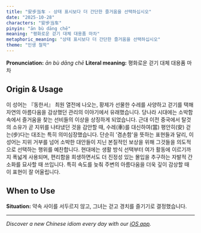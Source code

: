 ```yaml
---
title: "安步当车 - 상태 표시보다 더 간단한 즐거움을 선택하십시오"
date: "2025-10-28"
characters: "安步当车"
pinyin: "ān bù dāng chē"
meaning: "평화로운 걷기 대체 대용품 마차"
metaphoric_meaning: "상태 표시보다 더 간단한 즐거움을 선택하십시오"
theme: "인생 철학"
---
```


**Pronunciation:** *ān bù dāng chē*
**Literal meaning:** 평화로운 걷기 대체 대용품 마차

## Origin & Usage

이 성어는 『동한서』 최원 열전에 나오는, 황제가 선물한 수레를 사양하고 걷기를 택해 자연의 아름다움을 감상했던 관리의 이야기에서 유래했습니다. 당나라 시대에는 소박함 속에서 즐거움을 찾는 선비들의 이상을 상징하게 되었습니다. 근대 이전 중국에서 탈것의 소유가 곧 지위를 나타냈던 것을 감안할 때, 수레(車)를 대신하여(當) 평안히(安) 걷는(步)다는 대조는 특히 의미심장했습니다. 단순히 '겸손함'을 뜻하는 표현들과 달리, 이 성어는 지위 거부를 넘어 소박한 대안들이 지닌 본질적인 보상을 위해 그것들을 의도적으로 선택하는 행위를 예찬합니다. 현대에는 생활 방식 선택부터 여가 활동에 이르기까지 폭넓게 사용되며, 편리함을 희생하면서도 더 진정성 있는 몰입을 추구하는 자발적 간소화를 묘사할 때 쓰입니다. 특히 속도를 늦춰 주변의 아름다움을 더욱 깊이 감상할 때 이 표현이 잘 어울립니다.

## When to Use

**Situation:** 약속 사이를 서두르지 않고, 그녀는 걷고 경치를 즐기기로 결정했습니다.

---

*Discover a new Chinese idiom every day with our [iOS app](https://apps.apple.com/us/app/daily-chinese-idioms/id6740611324).*

